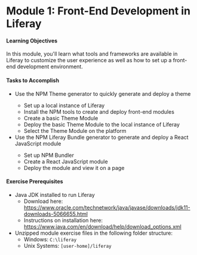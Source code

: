 # Module 1: Front-End Development in Liferay

<div class="ahead">
<h4>Learning Objectives</h4>

In this module, you'll learn what tools and frameworks are available in Liferay to customize the user experience as well as how to set up a front-end development environment.

<h4>Tasks to Accomplish</h4>
<ul>
    <li>Use the NPM Theme generator to quickly generate and deploy a theme</li>
    <ul>
        <li>Set up a local instance of Liferay</li>
        <li>Install the NPM tools to create and deploy front-end modules</li>
        <li>Create a basic Theme Module</li>
        <li>Deploy the basic Theme Module to the local instance of Liferay</li>
        <li>Select the Theme Module on the platform</li>
    </ul>
    <li>Use the NPM Liferay Bundle generator to generate and deploy a React JavaScript module</li>
    <ul>
        <li>Set up NPM Bundler</li>
        <li>Create a React JavaScript module</li>
        <li>Deploy the module and view it on a page</li>
    </ul>
</ul>

<h4>Exercise Prerequisites</h4>
<ul>
    <li>Java JDK installed to run Liferay
	<ul>
        <li>Download here: <a href="https://www.oracle.com/technetwork/java/javase/downloads/jdk11-downloads-5066655.html">https://www.oracle.com/technetwork/java/javase/downloads/jdk11-downloads-5066655.html</a>
        </li>
        <li>Instructions on installation here: <a href="https://www.java.com/en/download/help/download_options.xml">https://www.java.com/en/download/help/download_options.xml</a>
        </li>
    </ul>
    <li>Unzipped module exercise files in the following folder structure:
	<ul>	
		<li> Windows: <code>C:\liferay</code></li>
		<li> Unix Systems: <code>[user-home]/liferay</code></li>
	</ul>
</ul>
</div>
